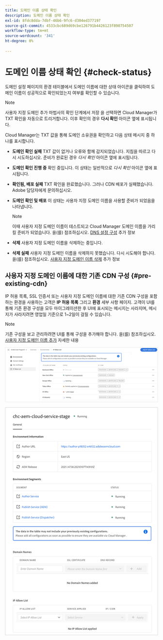```yaml
---
title: 도메인 이름 상태 확인
description: 도메인 이름 상태 확인
exl-id: 8fdc8dda-7dbf-46b6-9fc6-d304ed377197
source-git-commit: 4533cbc689d69cbe126791b4426123f890754507
workflow-type: tm+mt
source-wordcount: '341'
ht-degree: 0%

---
```


# 도메인 이름 상태 확인 {#check-status}

도메인 설정 페이지의 환경 테이블에서 도메인 이름에 대한 상태 아이콘을 클릭하여 도메인 이름이 성공적으로 확인되었는지 여부를 확인할 수 있습니다.

>[!NOTE]
>사용자 지정 도메인 추가 마법사의 확인 단계에서 저장 을 선택하면 Cloud Manager가 TXT 확인을 자동으로 트리거합니다. 이후 확인의 경우 **다시 확인** 아이콘 옆에 표시됩니다.

Cloud Manager는 TXT 값을 통해 도메인 소유권을 확인하고 다음 상태 메시지 중 하나를 표시합니다.

* **도메인 확인 실패**
TXT 값이 없거나 오류와 함께 감지되었습니다. 지침을 따르고 다시 시도하십시오. 준비가 완료된 경우 
*다시 확인* 아이콘 옆에 표시됩니다.

* **도메인 확인 진행 중**
확인 중입니다. 이 상태는 일반적으로 
*다시 확인* 아이콘 옆에 표시됩니다.

* **확인됨, 배포 실패**
TXT 확인을 완료했습니다. 그러나 CDN 배포가 실패했습니다. Adobe 담당자에게 문의하십시오.

* **도메인 확인 및 배포**
이 상태는 사용자 지정 도메인 이름을 사용할 준비가 되었음을 나타냅니다.
   >[!NOTE]
   >이때 사용자 지정 도메인 이름이 테스트되고 Cloud Manager 도메인 이름을 가리킬 준비가 되었습니다. 을(를) 참조하십시오. [DNS 설정 구성](/help/implementing/cloud-manager/custom-domain-names/configure-dns-settings.md) 추가 정보

* **삭제**
사용자 지정 도메인 이름을 삭제하는 중입니다.

* **삭제 실패**
사용자 지정 도메인 이름을 삭제하지 못했습니다. 다시 시도해야 합니다. 을(를) 참조하십시오. [사용자 지정 도메인 이름 삭제](/help/implementing/cloud-manager/custom-domain-names/delete-custom-domain-name.md) 추가 정보


## 사용자 지정 도메인 이름에 대한 기존 CDN 구성 {#pre-existing-cdn}

IP 허용 목록, SSL 인증서 또는 사용자 지정 도메인 이름에 대한 기존 CDN 구성을 포함하는 환경을 사용하는 고객은 **IP 허용 목록** 그리고 **환경** 세부 사항 페이지. 고객이 UI를 통해 기존 환경 구성을 모두 마이그레이션한 후 UI에 표시되는 메시지는 사라지며, 메시지가 사라지려면 영업일 기준으로 1~2일이 걸릴 수 있습니다.

>[!NOTE]
>기존 구성을 보고 관리하려면 UI를 통해 구성을 추가해야 합니다. 을(를) 참조하십시오. [사용자 지정 도메인 이름 추가](/help/implementing/cloud-manager/custom-domain-names/add-custom-domain-name.md) 자세한 내용

![](/help/implementing/cloud-manager/assets/ip-allow-list-message1.png)

![](/help/implementing/cloud-manager/assets/ip-allow-list-message2.png)
